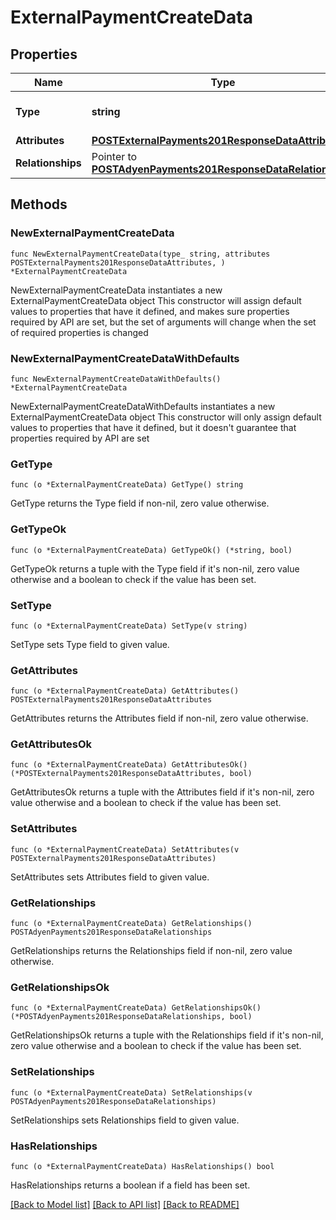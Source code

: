 # ExternalPaymentCreateData

## Properties

Name | Type | Description | Notes
------------ | ------------- | ------------- | -------------
**Type** | **string** | The resource&#39;s type | [default to "external_payments"]
**Attributes** | [**POSTExternalPayments201ResponseDataAttributes**](POSTExternalPayments201ResponseDataAttributes.md) |  | 
**Relationships** | Pointer to [**POSTAdyenPayments201ResponseDataRelationships**](POSTAdyenPayments201ResponseDataRelationships.md) |  | [optional] 

## Methods

### NewExternalPaymentCreateData

`func NewExternalPaymentCreateData(type_ string, attributes POSTExternalPayments201ResponseDataAttributes, ) *ExternalPaymentCreateData`

NewExternalPaymentCreateData instantiates a new ExternalPaymentCreateData object
This constructor will assign default values to properties that have it defined,
and makes sure properties required by API are set, but the set of arguments
will change when the set of required properties is changed

### NewExternalPaymentCreateDataWithDefaults

`func NewExternalPaymentCreateDataWithDefaults() *ExternalPaymentCreateData`

NewExternalPaymentCreateDataWithDefaults instantiates a new ExternalPaymentCreateData object
This constructor will only assign default values to properties that have it defined,
but it doesn't guarantee that properties required by API are set

### GetType

`func (o *ExternalPaymentCreateData) GetType() string`

GetType returns the Type field if non-nil, zero value otherwise.

### GetTypeOk

`func (o *ExternalPaymentCreateData) GetTypeOk() (*string, bool)`

GetTypeOk returns a tuple with the Type field if it's non-nil, zero value otherwise
and a boolean to check if the value has been set.

### SetType

`func (o *ExternalPaymentCreateData) SetType(v string)`

SetType sets Type field to given value.


### GetAttributes

`func (o *ExternalPaymentCreateData) GetAttributes() POSTExternalPayments201ResponseDataAttributes`

GetAttributes returns the Attributes field if non-nil, zero value otherwise.

### GetAttributesOk

`func (o *ExternalPaymentCreateData) GetAttributesOk() (*POSTExternalPayments201ResponseDataAttributes, bool)`

GetAttributesOk returns a tuple with the Attributes field if it's non-nil, zero value otherwise
and a boolean to check if the value has been set.

### SetAttributes

`func (o *ExternalPaymentCreateData) SetAttributes(v POSTExternalPayments201ResponseDataAttributes)`

SetAttributes sets Attributes field to given value.


### GetRelationships

`func (o *ExternalPaymentCreateData) GetRelationships() POSTAdyenPayments201ResponseDataRelationships`

GetRelationships returns the Relationships field if non-nil, zero value otherwise.

### GetRelationshipsOk

`func (o *ExternalPaymentCreateData) GetRelationshipsOk() (*POSTAdyenPayments201ResponseDataRelationships, bool)`

GetRelationshipsOk returns a tuple with the Relationships field if it's non-nil, zero value otherwise
and a boolean to check if the value has been set.

### SetRelationships

`func (o *ExternalPaymentCreateData) SetRelationships(v POSTAdyenPayments201ResponseDataRelationships)`

SetRelationships sets Relationships field to given value.

### HasRelationships

`func (o *ExternalPaymentCreateData) HasRelationships() bool`

HasRelationships returns a boolean if a field has been set.


[[Back to Model list]](../README.md#documentation-for-models) [[Back to API list]](../README.md#documentation-for-api-endpoints) [[Back to README]](../README.md)


